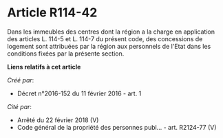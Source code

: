 # Article R114-42

Dans les immeubles des centres dont la région a la charge en application des articles L. 114-5 et L. 114-7 du présent code,
des concessions de logement sont attribuées par la région aux personnels de l'Etat dans les conditions fixées par la présente
section.

**Liens relatifs à cet article**

_Créé par_:

  - Décret n°2016-152 du 11 février 2016 - art. 1

_Cité par_:

  - Arrêté du 22 février 2018 (V)
  - Code général de la propriété des personnes publ... - art. R2124-77 (V)
